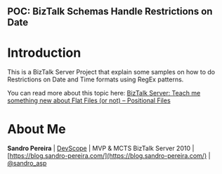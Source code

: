 ## POC: BizTalk Schemas Handle Restrictions on Date

# Introduction
This is a BizTalk Server Project that explain some samples on how to do Restrictions on Date and Time formats using RegEx patterns.

You can read more about this topic here: [BizTalk Server: Teach me something new about Flat Files (or not) – Positional Files](https://blog.sandro-pereira.com/2015/11/03/biztalk-server-teach-me-something-new-about-flat-files-or-not-positional-files/)

# About Me
**Sandro Pereira** | [DevScope](http://www.devscope.net/) | MVP & MCTS BizTalk Server 2010 | [https://blog.sandro-pereira.com/](https://blog.sandro-pereira.com/) | [@sandro_asp](https://twitter.com/sandro_asp)

